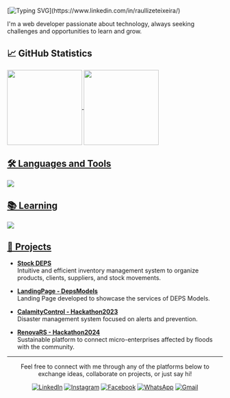 [![Typing SVG](https://readme-typing-svg.demolab.com?font=Source+Code+Pro&size=30&duration=4000&pause=1200&color=fff&vCenter=true&width=800&lines=Hello+!+I'm+Raul+Lize+!+😎;A+passionate+learner+exploring+new+ideas+!)](https://www.linkedin.com/in/raullizeteixeira/)

<div>
  <p>I'm a web developer passionate about technology, always seeking challenges and opportunities to learn and grow.</p>
</div>

## 📈 GitHub Statistics
<div>
  <a href="https://github.com/Raullize">
  <img height=175em align="center" src="https://github-readme-stats.vercel.app/api?username=Raullize&theme=github_dark"/>
  <img height=175em align="center" src="https://github-readme-stats.vercel.app/api/top-langs?username=Raullize&layout=compact&langs_count=8&card_width=320&theme=github_dark"/>
</div>

## 🛠️ Languages and Tools
<div>
  <img src="https://skillicons.dev/icons?i=html,css,js,php,py,c,git,github,vscode,figma"/>
</div>

## 📚 Learning
<div>
  <img src="https://skillicons.dev/icons?i=typescript,react,next"/>
</div>

## 🚀 Projects

- **[Stock DEPS](https://github.com/Raullize/stockDeps)**  
  Intuitive and efficient inventory management system to organize products, clients, suppliers, and stock movements.

- **[LandingPage - DepsModels](https://github.com/Raullize/depsModels)**  
  Landing Page developed to showcase the services of DEPS Models.

- **[CalamityControl - Hackathon2023](https://github.com/Raullize/Hackathon2023)**  
  Disaster management system focused on alerts and prevention.

- **[RenovaRS - Hackathon2024](https://github.com/Raullize/Hackathon2024)**  
  Sustainable platform to connect micro-enterprises affected by floods with the community.

---

<div align="center">
  <p>Feel free to connect with me through any of the platforms below to exchange ideas, collaborate on projects, or just say hi!</p>
  
  [<img src="https://img.shields.io/badge/LinkedIn-ffffff?style=for-the-badge&logo=linkedin&logoColor=white" alt="LinkedIn">](https://www.linkedin.com/in/raullizeteixeira/)
  [<img src="https://img.shields.io/badge/Instagram-ffffff?style=for-the-badge&logo=instagram&logoColor=white" alt="Instagram">](https://www.instagram.com/raullize/)
  [<img src="https://img.shields.io/badge/Facebook-ffffff?style=for-the-badge&logo=facebook&logoColor=white" alt="Facebook">](https://www.facebook.com/raul.lize)
  [<img src="https://img.shields.io/badge/WhatsApp-ffffff?style=for-the-badge&logo=whatsapp&logoColor=white" alt="WhatsApp">](https://api.whatsapp.com/send/?phone=5195024711&text&type=phone_number&app_absent=0)
  [<img src="https://img.shields.io/badge/Gmail-ffffff?style=for-the-badge&logo=gmail&logoColor=white" alt="Gmail">](mailto:raullizeteixeira@gmail.com)
</div>